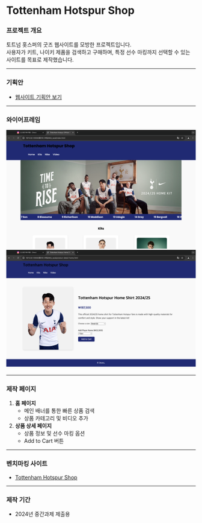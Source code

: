# Tottenham Hotspur Shop

### **프로젝트 개요**
토트넘 홋스퍼의 굿즈 웹사이트를 모방한 프로젝트입니다.  
사용자가 키트, 나이키 제품을 검색하고 구매하며, 특정 선수 마킹까지 선택할 수 있는 사이트를 목표로 제작했습니다.

---

### **기획안**
- [웹사이트 기획안 보기](WP1_2315726_이가은_기획안.pdf.pdf)

---
### **와이어프레임**
![홈 페이지](assets/homepage_wireframe.png)
![상세 페이지](assets/detailpage_wireframe.png)

---
### **제작 페이지**
1. **홈 페이지**
   - 메인 배너를 통한 빠른 상품 검색
   - 상품 카테고리 및 비디오 추가
2. **상품 상세 페이지**
   - 상품 정보 및 선수 마킹 옵션
   - Add to Cart 버튼

---

### **벤치마킹 사이트**
- [Tottenham Hotspur Shop](https://shop.tottenhamhotspur.com/)

---

### **제작 기간**
- 2024년 중간과제 제출용
